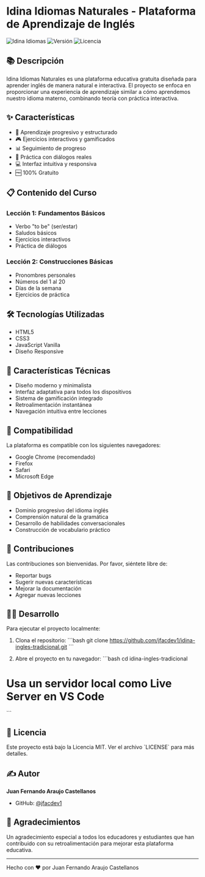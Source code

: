 # Idina Idiomas Naturales - Plataforma de Aprendizaje de Inglés

![Idina Idiomas](https://img.shields.io/badge/Idina-Idiomas-blue)
![Versión](https://img.shields.io/badge/versión-1.0.0-green)
![Licencia](https://img.shields.io/badge/licencia-MIT-yellow)

## 📚 Descripción

Idina Idiomas Naturales es una plataforma educativa gratuita diseñada para aprender inglés de manera natural e interactiva. El proyecto se enfoca en proporcionar una experiencia de aprendizaje similar a cómo aprendemos nuestro idioma materno, combinando teoría con práctica interactiva.

## ✨ Características

- 🎯 Aprendizaje progresivo y estructurado
- 🎮 Ejercicios interactivos y gamificados
- 📊 Seguimiento de progreso
- 🤝 Práctica con diálogos reales
- 💻 Interfaz intuitiva y responsiva
- 🆓 100% Gratuito

## 📋 Contenido del Curso

### Lección 1: Fundamentos Básicos
- Verbo "to be" (ser/estar)
- Saludos básicos
- Ejercicios interactivos
- Práctica de diálogos

### Lección 2: Construcciones Básicas
- Pronombres personales
- Números del 1 al 20
- Días de la semana
- Ejercicios de práctica

## 🛠️ Tecnologías Utilizadas

- HTML5
- CSS3
- JavaScript Vanilla
- Diseño Responsive

## 🚀 Características Técnicas

- Diseño moderno y minimalista
- Interfaz adaptativa para todos los dispositivos
- Sistema de gamificación integrado
- Retroalimentación instantánea
- Navegación intuitiva entre lecciones

## 📱 Compatibilidad

La plataforma es compatible con los siguientes navegadores:
- Google Chrome (recomendado)
- Firefox
- Safari
- Microsoft Edge

## 🎯 Objetivos de Aprendizaje

- Dominio progresivo del idioma inglés
- Comprensión natural de la gramática
- Desarrollo de habilidades conversacionales
- Construcción de vocabulario práctico

## 🤝 Contribuciones

Las contribuciones son bienvenidas. Por favor, siéntete libre de:
- Reportar bugs
- Sugerir nuevas características
- Mejorar la documentación
- Agregar nuevas lecciones

## 👨‍💻 Desarrollo

Para ejecutar el proyecto localmente:

1. Clona el repositorio:
\`\`\`bash
git clone https://github.com/jfacdev1/idina-ingles-tradicional.git
\`\`\`

2. Abre el proyecto en tu navegador:
\`\`\`bash
cd idina-ingles-tradicional
# Usa un servidor local como Live Server en VS Code
\`\`\`

## 📄 Licencia

Este proyecto está bajo la Licencia MIT. Ver el archivo \`LICENSE\` para más detalles.

## ✍️ Autor

**Juan Fernando Araujo Castellanos**
- GitHub: [@jfacdev1](https://github.com/jfacdev1)

## 🙏 Agradecimientos

Un agradecimiento especial a todos los educadores y estudiantes que han contribuido con su retroalimentación para mejorar esta plataforma educativa.

---
Hecho con ❤️ por Juan Fernando Araujo Castellanos
